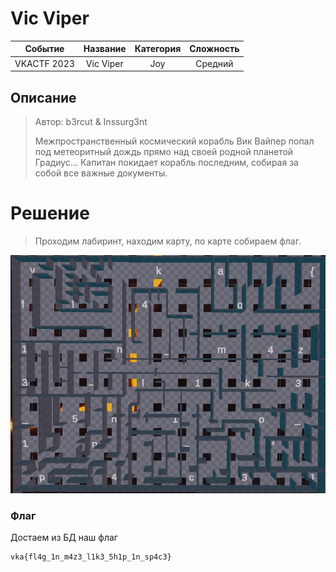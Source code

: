 # Vic Viper

|   Cобытие   | Название | Категория | Сложность |
| :---------: | :------: | :-------: | :-------: |
| VKACTF 2023 |  Vic Viper |  Joy  |  Средний  |

## Описание

>Автор: b3rcut & Inssurg3nt
>
>Межпространственный космический корабль Вик Вайпер попал под метеоритный дождь прямо над своей родной планетой Градиус... Капитан покидает корабль последним, собирая за собой все важные документы.

# Решение

>Проходим лабиринт, находим карту, по карте собираем флаг.

![](img/maze.PNG)
### Флаг

Достаем из БД наш флаг
```
vka{fl4g_1n_m4z3_l1k3_5h1p_1n_sp4c3}

```
